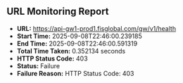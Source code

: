 ## URL Monitoring Report

- **URL:** https://api-gw1-prod1.fisglobal.com/gw/v1/health
- **Start Time:** 2025-09-08T22:46:00.239185
- **End Time:** 2025-09-08T22:46:00.591319
- **Total Time Taken:** 0.352134 seconds
- **HTTP Status Code:** 403
- **Status:** Failure
- **Failure Reason:** HTTP Status Code: 403
